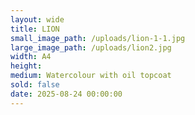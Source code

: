 ```yaml
---
layout: wide
title: LION
small_image_path: /uploads/lion-1-1.jpg
large_image_path: /uploads/lion2.jpg
width: A4
height:
medium: Watercolour with oil topcoat
sold: false
date: 2025-08-24 00:00:00
---
```


